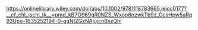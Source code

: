 https://onlinelibrary.wiley.com/doi/abs/10.1002/9781118783665.ieicc0177?__cf_chl_jschl_tk__=pmd_kB7O969gR0NZS_Wxop6nzwkTb9z_GcsHpw5aRq93Upo-1635252194-0-gqNtZGzNAjujcnBszQhl